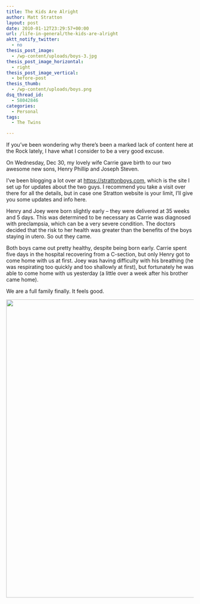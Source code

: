 ```yaml
---
title: The Kids Are Alright
author: Matt Stratton
layout: post
date: 2010-01-12T23:29:57+00:00
url: /life-in-general/the-kids-are-alright
aktt_notify_twitter:
  - no
thesis_post_image:
  - /wp-content/uploads/boys-3.jpg
thesis_post_image_horizontal:
  - right
thesis_post_image_vertical:
  - before-post
thesis_thumb:
  - /wp-content/uploads/boys.png
dsq_thread_id:
  - 58042846
categories:
  - Personal
tags:
  - The Twins

---
```

If you&#8217;ve been wondering why there&#8217;s been a marked lack of content here at the Rock lately, I have what I consider to be a very good excuse.

On Wednesday, Dec 30, my lovely wife Carrie gave birth to our two awesome new sons, Henry Phillip and Joseph Steven.

I&#8217;ve been blogging a lot over at <a href="https://strattonboys.com" target="_blank">https://strattonboys.com</a>, which is the site I set up for updates about the two guys. I recommend you take a visit over there for all the details, but in case one Stratton website is your limit, I&#8217;ll give you some updates and info here.

Henry and Joey were born slightly early &#8211; they were delivered at 35 weeks and 5 days. This was determined to be necessary as Carrie was diagnosed with preclampsia, which can be a very severe condition. The doctors decided that the risk to her health was greater than the benefits of the boys staying in utero. So out they came.

Both boys came out pretty healthy, despite being born early. Carrie spent five days in the hospital recovering from a C-section, but only Henry got to come home with us at first. Joey was having difficulty with his breathing (he was respirating too quickly and too shallowly at first), but fortunately he was able to come home with us yesterday (a little over a week after his brother came home).

We are a full family finally. It feels good.

<p style="text-align: center;">
  <img class="aligncenter size-full wp-image-5760" title="henry-and-joey-together-at-last" src="/wp-content/uploads/henry-and-joey-together-at-last.jpg" alt="" width="533" height="800" srcset="/wp-content/uploads/henry-and-joey-together-at-last.jpg 533w, /wp-content/uploads/henry-and-joey-together-at-last-199x300.jpg 199w" sizes="(max-width: 533px) 100vw, 533px" />
</p>